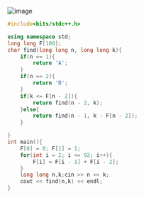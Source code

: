 ![image](https://github.com/user-attachments/assets/cf3a6ba9-e992-482b-b12e-1a2fd8a3c3a3)

```cpp
#include<bits/stdc++.h>

using namespace std;
long long F[100];
char find(long long n, long long k){
    if(n == 1){
        return 'A';
    }
    if(n == 2){
        return 'B';
    }
    if(k <= F[n - 2]){
        return find(n - 2, k);
    }else{
        return find(n - 1, k - F[n - 2]);
    }

}
int main(){
    F[0] = 0; F[1] = 1;
    for(int i = 2; i <= 92; i++){
        F[i] = F[i - 1] + F[i - 2];
    }
    long long n,k;cin >> n >> k;
    cout << find(n,k) << endl;
}
```
